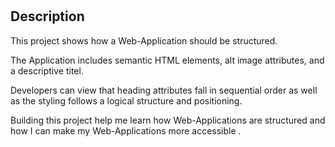 # <Horiseon-Social-Solution-Services>

## Description

This project shows how a Web-Application should be structured. 

The Application includes semantic HTML elements, alt image attributes, and a descriptive titel.

Developers can view that heading attributes fall in sequential order as well as the styling follows a logical structure and positioning.

Building this project help me learn how Web-Applications are structured and how I can make my Web-Applications more accessible .